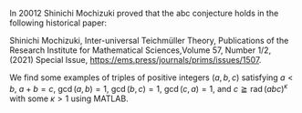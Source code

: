 In 20012 Shinichi Mochizuki proved that the abc conjecture holds in the following historical paper:

Shinichi Mochizuki, Inter-universal Teichmüller Theory, Publications of the Research Institute for Mathematical Sciences,Volume 57, Number 1/2, (2021) Special Issue, https://ems.press/journals/prims/issues/1507.

We find some examples of triples of positive integers $(a,b,c)$ satisfying $a{<}b$, $a+b=c$, $\operatorname{gcd}(a,b)=1$, $\operatorname{gcd}(b,c)=1$, $\operatorname{gcd}(c,a)=1$, and $c\geqq\operatorname{rad}(abc)^\kappa$ with some $\kappa>1$ using MATLAB.
